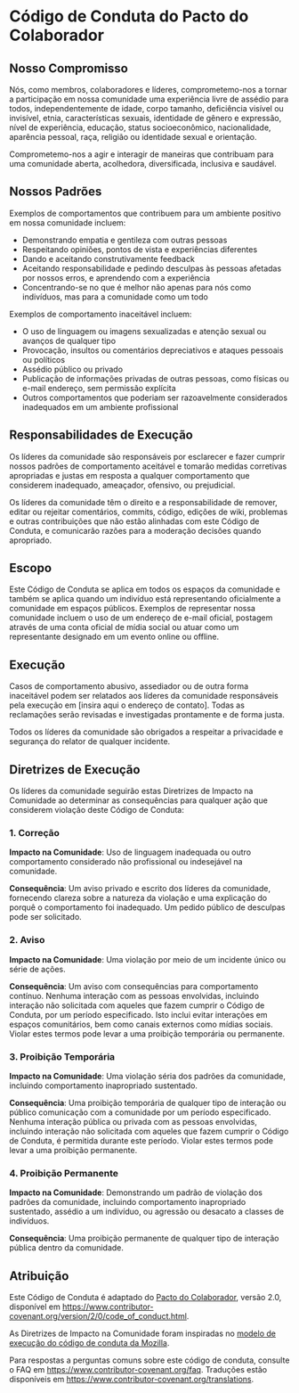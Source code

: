 # Código de Conduta do Pacto do Colaborador

## Nosso Compromisso

Nós, como membros, colaboradores e líderes, comprometemo-nos a tornar a participação em nossa
comunidade uma experiência livre de assédio para todos, independentemente de idade, corpo
tamanho, deficiência visível ou invisível, etnia, características sexuais, identidade de gênero
e expressão, nível de experiência, educação, status socioeconômico,
nacionalidade, aparência pessoal, raça, religião ou identidade sexual
e orientação.

Comprometemo-nos a agir e interagir de maneiras que contribuam para uma comunidade aberta, acolhedora,
diversificada, inclusiva e saudável.

## Nossos Padrões

Exemplos de comportamentos que contribuem para um ambiente positivo em nossa
comunidade incluem:

* Demonstrando empatia e gentileza com outras pessoas
* Respeitando opiniões, pontos de vista e experiências diferentes
* Dando e aceitando construtivamente feedback
* Aceitando responsabilidade e pedindo desculpas às pessoas afetadas por nossos erros,
  e aprendendo com a experiência
* Concentrando-se no que é melhor não apenas para nós como indivíduos, mas para a
  comunidade como um todo

Exemplos de comportamento inaceitável incluem:

* O uso de linguagem ou imagens sexualizadas e atenção sexual ou
  avanços de qualquer tipo
* Provocação, insultos ou comentários depreciativos e ataques pessoais ou políticos
* Assédio público ou privado
* Publicação de informações privadas de outras pessoas, como físicas ou e-mail
  endereço, sem permissão explícita
* Outros comportamentos que poderiam ser razoavelmente considerados inadequados em um
  ambiente profissional

## Responsabilidades de Execução

Os líderes da comunidade são responsáveis por esclarecer e fazer cumprir nossos padrões de
comportamento aceitável e tomarão medidas corretivas apropriadas e justas em
resposta a qualquer comportamento que considerem inadequado, ameaçador, ofensivo,
ou prejudicial.

Os líderes da comunidade têm o direito e a responsabilidade de remover, editar ou rejeitar
comentários, commits, código, edições de wiki, problemas e outras contribuições que não
estão alinhadas com este Código de Conduta, e comunicarão razões para a moderação
decisões quando apropriado.

## Escopo

Este Código de Conduta se aplica em todos os espaços da comunidade e também se aplica quando
um indivíduo está representando oficialmente a comunidade em espaços públicos.
Exemplos de representar nossa comunidade incluem o uso de um endereço de e-mail oficial,
postagem através de uma conta oficial de mídia social ou atuar como um
representante designado em um evento online ou offline.

## Execução

Casos de comportamento abusivo, assediador ou de outra forma inaceitável podem ser
relatados aos líderes da comunidade responsáveis pela execução em
[insira aqui o endereço de contato].
Todas as reclamações serão revisadas e investigadas prontamente e de forma justa.

Todos os líderes da comunidade são obrigados a respeitar a privacidade e segurança do
relator de qualquer incidente.

## Diretrizes de Execução

Os líderes da comunidade seguirão estas Diretrizes de Impacto na Comunidade ao determinar
as consequências para qualquer ação que considerem violação deste Código de Conduta:

### 1. Correção

**Impacto na Comunidade**: Uso de linguagem inadequada ou outro comportamento considerado
não profissional ou indesejável na comunidade.

**Consequência**: Um aviso privado e escrito dos líderes da comunidade, fornecendo
clareza sobre a natureza da violação e uma explicação do porquê
o comportamento foi inadequado. Um pedido público de desculpas pode ser solicitado.

### 2. Aviso

**Impacto na Comunidade**: Uma violação por meio de um incidente único ou série
de ações.

**Consequência**: Um aviso com consequências para comportamento contínuo. Nenhuma
interação com as pessoas envolvidas, incluindo interação não solicitada com
aqueles que fazem cumprir o Código de Conduta, por um período especificado. Isto
inclui evitar interações em espaços comunitários, bem como canais externos
como mídias sociais. Violar estes termos pode levar a uma proibição temporária ou
permanente.

### 3. Proibição Temporária

**Impacto na Comunidade**: Uma violação séria dos padrões da comunidade, incluindo
comportamento inapropriado sustentado.

**Consequência**: Uma proibição temporária de qualquer tipo de interação ou público
comunicação com a comunidade por um período especificado. Nenhuma interação pública ou
privada com as pessoas envolvidas, incluindo interação não solicitada
com aqueles que fazem cumprir o Código de Conduta, é permitida durante este período.
Violar estes termos pode levar a uma proibição permanente.

### 4. Proibição Permanente

**Impacto na Comunidade**: Demonstrando um padrão de violação dos padrões da comunidade,
incluindo comportamento inapropriado sustentado, assédio a um
indivíduo, ou agressão ou desacato a classes de indivíduos.

**Consequência**: Uma proibição permanente de qualquer tipo de interação pública dentro
da comunidade.

## Atribuição

Este Código de Conduta é adaptado do [Pacto do Colaborador][homepage],
versão 2.0, disponível em
https://www.contributor-covenant.org/version/2/0/code_of_conduct.html.

As Diretrizes de Impacto na Comunidade foram inspiradas no [modelo de execução do código de conduta da Mozilla](https://github.com/mozilla/diversity).

[homepage]: https://www.contributor-covenant.org

Para respostas a perguntas comuns sobre este código de conduta, consulte o FAQ em
https://www.contributor-covenant.org/faq. Traduções estão disponíveis em
https://www.contributor-covenant.org/translations.
